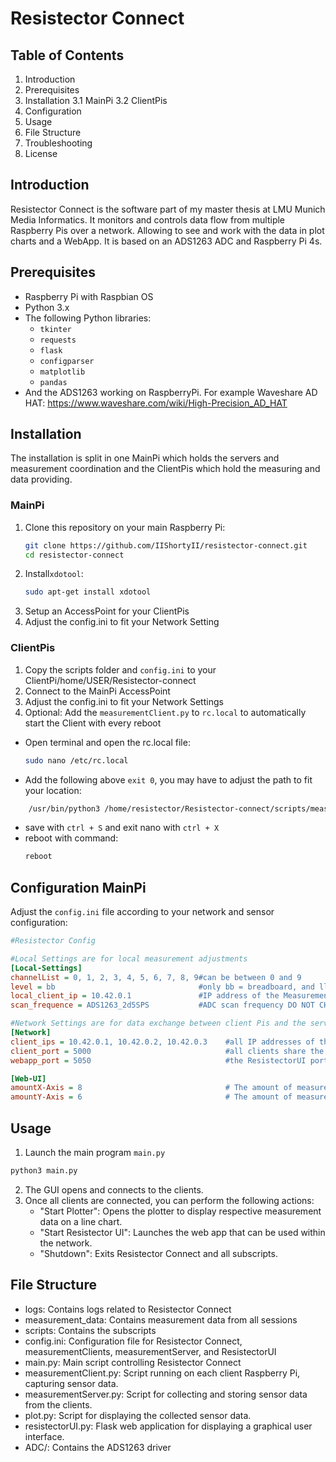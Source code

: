 
# Resistector Connect

## Table of Contents
1. Introduction
2. Prerequisites
3. Installation
3.1 MainPi
3.2 ClientPis
5. Configuration
6. Usage
7. File Structure
8. Troubleshooting
9. License

## Introduction
Resistector Connect is the software part of my master thesis at LMU Munich Media Informatics. 
It monitors and controls data flow from multiple Raspberry Pis over a network. Allowing to see and work with the data in plot charts and a WebApp. 
It is based on an ADS1263 ADC and Raspberry Pi 4s. 


## Prerequisites
- Raspberry Pi with Raspbian OS
- Python 3.x
- The following Python libraries:
  - `tkinter`
  - `requests`
  - `flask`
  - `configparser`
  - `matplotlib`
  - `pandas`
- And the ADS1263 working on RaspberryPi. For example Waveshare AD HAT: https://www.waveshare.com/wiki/High-Precision_AD_HAT

## Installation 
The installation is split in one MainPi which holds the servers and measurement coordination
and the ClientPis which hold the measuring and data providing. 
### MainPi
1. Clone this repository on your main Raspberry Pi:
    ```sh
    git clone https://github.com/IIShortyII/resistector-connect.git
    cd resistector-connect
    ```
 2. Install`xdotool`: 
    ```sh
    sudo apt-get install xdotool
    ```
 3. Setup an AccessPoint for your ClientPis
 4. Adjust the config.ini to fit your Network Setting
    
### ClientPis
1. Copy the scripts folder and `config.ini`  to your ClientPi/home/USER/Resistector-connect
2. Connect to the MainPi AccessPoint
3. Adjust the config.ini to fit your Network Settings
4. Optional: Add the `measurementClient.py` to `rc.local` to automatically start the Client with every reboot
  - Open terminal and open the rc.local file:  
    ```sh
    sudo nano /etc/rc.local
    ```
  -  Add the following above `exit 0`, you may have to adjust the path to fit your location:
```sh
    /usr/bin/python3 /home/resistector/Resistector-connect/scripts/measurementClient.py > /home/resistector/Resistector-connect/logs/autostart.log 2>&1 &  
```
  - save with `ctrl + S` and exit nano with `ctrl + X`
  - reboot with command:
     ```sh
    reboot
     ```

## Configuration MainPi
Adjust the `config.ini` file according to your network and sensor configuration:

```ini
#Resistector Config

#Local Settings are for local measurement adjustments 
[Local-Settings]
channelList = 0, 1, 2, 3, 4, 5, 6, 7, 8, 9#can be between 0 and 9
level = bb                                #only bb = breadboard, and ll1 = logiclayer1 are allowed
local_client_ip = 10.42.0.1               #IP address of the MeasurementClient running on THIS RaspberryPi
scan_frequence = ADS1263_2d5SPS           #ADC scan frequency DO NOT CHANGE

#Network Settings are for data exchange between client Pis and the server WebApp
[Network]
client_ips = 10.42.0.1, 10.42.0.2, 10.42.0.3    #all IP addresses of the clients
client_port = 5000                              #all clients share the same port
webapp_port = 5050                              #the ResistectorUI port

[Web-UI]
amountX-Axis = 8                                # The amount of measurement points in the horizontal(X) axis
amountY-Axis = 6                                # The amount of measurement poins in the vertical(Y) axis

```
## Usage
1. Launch the main program `main.py`
```sh
python3 main.py
```
2. The GUI opens and connects to the clients.
3. Once all clients are connected, you can perform the following actions:
    -   "Start Plotter": Opens the plotter to display respective measurement data on a line chart.
    -   "Start Resistector UI": Launches the web app that can be used within the network.
    -   "Shutdown": Exits Resistector Connect and all subscripts.


## File Structure
-   logs: Contains logs related to Resistector Connect
-   measurement_data: Contains measurement data from all sessions
-   scripts: Contains the subscripts
-   config.ini: Configuration file for Resistector Connect, measurementClients, measurementServer, and ResistectorUI
-   main.py: Main script controlling Resistector Connect
-   measurementClient.py: Script running on each client Raspberry Pi, capturing sensor data.
-   measurementServer.py: Script for collecting and storing sensor data from the clients.
-   plot.py: Script for displaying the collected sensor data.
-   resistectorUI.py: Flask web application for displaying a graphical user interface.
-   ADC/: Contains the ADS1263 driver


